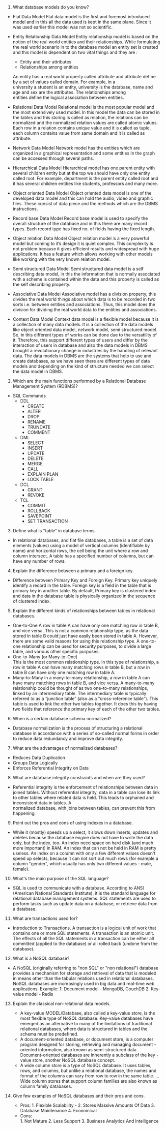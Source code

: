 1. What database models do you know?
  - Flat Data Model
      Flat data model is the first and foremost introduced model and in this all the data used is kept in the same plane.
      Since it was used earlier this model was not so scientific.
  
  - Entity Relationship Data Model
      Entity relationship model is based on the notion of the real world entities and their relationships. While formulating the real           world scenario in to the database model an entity set is created and this model is dependent on two vital things and they are : 

      - Entity and their attributes
      - Relationships among entities
      
      An entity has a real world property called attribute and attribute define by a set of values called domain. For example, in a   
      university a student is an entity, university is the database, name and age and sex are the attributes. The relationships among  
      entities define the logical association between entities.
  
  - Relational Data Model
      Relational model is the most popular model and the most extensively used model. In this model the data can be stored in the tables 
      and this storing is called as relation, the relations can be normalized and the normalized relation values are called atomic
      values. Each row in a relation contains unique value and it is called as tuple, each column contains value from same domain and it
      is called as attribute.
      
  - Network Data Model
      Network model has the entities which are organized in a graphical representation and some entities in the graph can be accessed
      through several paths.
      
  - Hierarchical Data Model
      Hierarchical model has one parent entity with several children entity but at the top we should have only one entity called root.
      For example, department is the parent entity called root and it has several children entities like students, professors and many
      more.
      
  - Object oriented Data Model
      Object oriented data model is one of the developed data model and this can hold the audio, video and graphic files. These consist
      of data piece and the methods which are the DBMS instructions.
  
  - Record base Data Model
      Record base model is used to specify the overall structure of the database and in this there are many record types. Each record
      type has fixed no. of fields having the fixed length.
  
  - Object relation Data Model
      Object relation model is a very powerful model but coming to it’s design it is quiet complex. This complexity is not problem
      because it gives efficient results and widespread with huge applications. It has a feature which allows working with other models
      like working with the very known relation model.

  - Semi structured Data Model
      Semi structured data model is a self describing data model, in this the information that is normally associated with a scheme is
      contained within the data and this property is called as the self describing property.

  - Associative Data Model
      Associative model has a division property, this divides the real world things about which data is to be recorded in two sorts i.e.
      between entities and associations. Thus, this model does the division for dividing the real world data to the entities and
      associations.

  - Context Data Model
      Context data model is a flexible model because it is a collection of many data models. It is a collection of the data models like
      object oriented data model, network model, semi structured model. So, in this different types of works can be done due to the
      versatility of it. Therefore, this support different types of users and differ by the interaction of users in database and also
      the data models in DBMS brought a revolutionary change in industries by the handling of relevant data. The data models in DBMS are
      the systems that help to use and create databases, as we have seen there are different types of data models and depending on the
      kind of structure needed we can select the data model in DBMS.
      
      
2. Which are the main functions performed by a Relational Database Management System (RDBMS)?
  - SQL Commands
    - DDL
      - CREATE
      - ALTER
      - DROP
      - RENAME
      - TRUNCATE
      - COMMENT
    - DML
      - SELECT
      - INSERT
      - UPDATE
      - DELETE
      - MERGE
      - CALL
      - EXPLAIN PLAN
      - LOCK TABLE
    - DCL
      - GRANT
      - REVOKE
    - TCL
      - COMMIT
      - ROLLBACK
      - SAVEPOINT
      - SET TRANSACTION
      
3. Define what is "table" in database terms.
  - In relational databases, and flat file databases, a table is a set of data elements (values) using a model of vertical columns
    (identifiable by name) and horizontal rows, the cell being the unit where a row and column intersect. A table has a specified
    number of columns, but can have any number of rows.

4. Explain the difference between a primary and a foreign key.
  - Difference between Primary Key and Foreign Key. Primary key uniquely identify a record in the table. Foreign key is a field in the       table that is primary key in another table. By default, Primary key is clustered index and data in the database table is physically     organized in the sequence of clustered index.
  
5. Explain the different kinds of relationships between tables in relational databases.
  - One-to-One
      A row in table A can have only one matching row in table B, and vice versa. This is not a common relationship type, as the data
      stored in table B could just have easily been stored in table A. However, there are some valid reasons for using this relationship
      type. A one-to-one relationship  can be used for security purposes, to divide a large table, and various other specific purposes.
  - One-to-Many (or Many-to-One)     
      This is the most common relationship type. In this type of relationship, a row in table A can have many matching rows in table B,
      but a row in table B can have only one matching row in table A.
  - Many-to-Many
      In a many-to-many relationship, a row in table A can have many matching rows in table B, and vice versa. A many-to-many
      relationship could be thought of as two one-to-many relationships, linked by an intermediary table. The intermediary table is
      typically referred to as a “junction table” (also as a “cross-reference table”). This table is used to link the other two tables
      together. It does this by having two fields that reference the primary key of each of the other two tables.

6. When is a certain database schema normalized?
  - Database normalization is the process of structuring a relational database in accordance with a series of so-called normal forms in
  order to reduce data redundancy and improve data integrity.
  
7. What are the advantages of normalized databases?
  - Reduces Data Duplication
  - Groups Data Logically
  - Enforces Referential Integrity on Data
  
8. What are database integrity constraints and when are they used?
  - Referential integrity is the enforcement of relationships between data in joined tables. Without referential integrity, data in a
    table can lose its link to other tables where related data is held. This leads to orphaned and inconsistent data in tables. A  
    normalized database, with joins between tables, can prevent this from happening.

9. Point out the pros and cons of using indexes in a database.
  - While it (mostly) speeds up a select, it slows down inserts, updates and deletes because the database engine does not have to write
    the data only, but the index, too. An index need space on hard disk (and much more important) in RAM. An index that can not be held
    in RAM is pretty useless. An index on a column with only a few different values doesn't speed up selects, because it can not sort
    out much rows (for example a column "gender", which usually has only two different values - male, female).

10. What's the main purpose of the SQL language?
  - SQL is used to communicate with a database. According to ANSI (American National Standards Institute), it is the standard language
    for relational database management systems. SQL statements are used to perform tasks such as update data on a database, or retrieve
    data from a database.
  
11. What are transactions used for?
  - Introduction to Transactions. A transaction is a logical unit of work that contains one or more SQL statements. A transaction is an
    atomic unit. The effects of all the SQL statements in a transaction can be either all committed (applied to the database) or all
    rolled back (undone from the database).
    
12. What is a NoSQL database?
  - A NoSQL (originally referring to "non SQL" or "non relational") database provides a mechanism for storage and retrieval of data that
    is modeled in means other than the tabular relations used in relational databases. NoSQL databases are increasingly used in big
    data and real-time web applications.
    Example: 1. Document model - MongoDB, CouchDB
             2. Key-value model - Redis

13. Explain the classical non-relational data models.
    - A key-value MODEL/Database, also called a key-value store, is the most flexible type of NoSQL database. Key-value databases have
      emerged as an alternative to many of the limitations of traditional relational databases, where data is structured in tables and
      the schema must be predefined.
    - A document-oriented database, or document store, is a computer program designed for storing, retrieving and managing document -
      oriented information, also known as semi-structured data. Document-oriented databases are inherently a subclass of the key -
      value store, another NoSQL database concept.
    - A wide column store is a type of NoSQL database. It uses tables, rows, and columns, but unlike a relational database, the names
      and format of the columns can vary from row to row in the same table. ... Wide column stores that support column families are also
      known as column family databases.

14. Give few examples of NoSQL databases and their pros and cons.
    - Pros:
            1. Flexible Scalability - 
            2. Stores Massive Amounts Of Data
            3. Database Maintenance
            4. Economical
    - Cons:  
            1. Not Mature 
            2. Less Support
            3. Business Analytics And Intelligence
   
